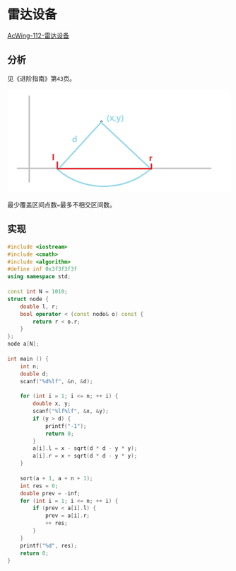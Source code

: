 # 雷达设备

[AcWing-112-雷达设备](https://www.acwing.com/problem/content/description/114/)

## 分析

见《进阶指南》第`43`页。

![](/img/0033.png)

最少覆盖区间点数`=`最多不相交区间数。

## 实现

```cpp
#include <iostream>
#include <cmath>
#include <algorithm>
#define inf 0x3f3f3f3f
using namespace std;

const int N = 1010;
struct node {
    double l, r;
    bool operator < (const node& o) const {
        return r < o.r;
    }
};
node a[N];

int main () {
    int n;
    double d;
    scanf("%d%lf", &n, &d);

    for (int i = 1; i <= n; ++ i) {
        double x, y;
        scanf("%lf%lf", &x, &y);
        if (y > d) {
            printf("-1");
            return 0;
        }
        a[i].l = x - sqrt(d * d - y * y);
        a[i].r = x + sqrt(d * d - y * y);
    }

    sort(a + 1, a + n + 1);
    int res = 0;
    double prev = -inf;
    for (int i = 1; i <= n; ++ i) {
        if (prev < a[i].l) {
            prev = a[i].r;
            ++ res;
        }
    }
    printf("%d", res);
    return 0;
}
```

